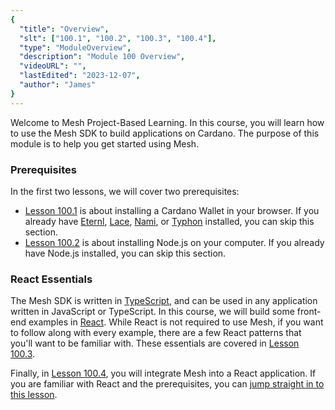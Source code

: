 ```yaml
---
{
  "title": "Overview",
  "slt": ["100.1", "100.2", "100.3", "100.4"],
  "type": "ModuleOverview",
  "description": "Module 100 Overview",
  "videoURL": "",
  "lastEdited": "2023-12-07",
  "author": "James"
}
---
```


Welcome to Mesh Project-Based Learning. In this course, you will learn how to use the Mesh SDK to build applications on Cardano. The purpose of this module is to help you get started using Mesh.

### Prerequisites
In the first two lessons, we will cover two prerequisites:
- [Lesson 100.1]() is about installing a Cardano Wallet in your browser. If you already have [Eternl](), [Lace](), [Nami](), or [Typhon]() installed, you can skip this section.
- [Lesson 100.2]() is about installing Node.js on your computer. If you already have Node.js installed, you can skip this section.

### React Essentials
The Mesh SDK is written in [TypeScript](), and can be used in any application written in JavaScript or TypeScript. In this course, we will build some front-end examples in [React](). While React is not required to use Mesh, if you want to follow along with every example, there are a few React patterns that you'll want to be familiar with. These essentials are covered in [Lesson 100.3]().

Finally, in [Lesson 100.4](), you will integrate Mesh into a React application. If you are familiar with React and the prerequisites, you can [jump straight in to this lesson]().